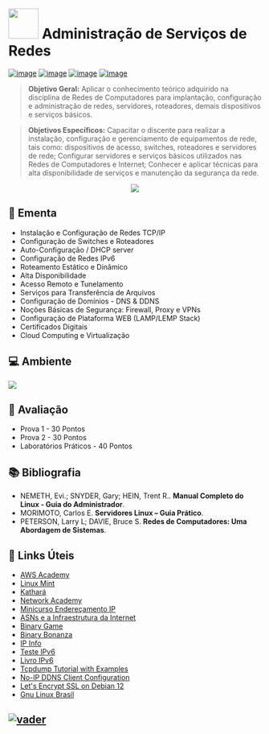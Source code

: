 # <img src="https://github.com/adrianoifnmg/adrianoifnmg/blob/main/icons/computer.png" width="60"> Administração de Serviços de Redes 

[![image](https://img.shields.io/badge/Conteúdos_de_Aula-282358?style=for-the-badge&logo=PowerShell&logoColor=white
)](https://github.com/adrianoifnmg/AdministracaoRedes/tree/main/public)
[![image](https://img.shields.io/badge/WhatsApp-155b29?style=for-the-badge&logo=whatsapp&logoColor=white
)](https://chat.whatsapp.com/EKYsG5YL9B37l3eaj1fpx9)
[![image](https://img.shields.io/badge/Calendário-3b71c6?style=for-the-badge&logo=GoogleCalendar&logoColor=white
)](https://calendar.google.com/calendar/embed?src=skh77aiiaegfepe1ebho33in7g@group.calendar.google.com&src=hhtmsj9epvmqsdpn27sfolp688@group.calendar.google.com&ctz=America%2FSao_Paulo) [![image](https://img.shields.io/badge/Links_Úteis-d88200?style=for-the-badge&logo=SitePoint&logoColor=white
)](#link-links-úteis)

> **Objetivo Geral:** Aplicar o conhecimento teórico adquirido na disciplina de Redes de Computadores para implantação, configuração e administração de redes, servidores, roteadores, demais dispositivos e serviços básicos.

> **Objetivos Específicos:** Capacitar o discente para realizar a instalação, configuração e gerenciamento de equipamentos de rede, tais como: dispositivos de acesso, switches, roteadores e servidores de rede; Configurar servidores e serviços básicos utilizados nas Redes de Computadores e Internet; Conhecer e aplicar técnicas para alta disponibilidade de serviços e manutenção da segurança da rede.

<p align="center"><a href="#"><img src="https://github.com/adrianoifnmg/adrianoifnmg/blob/main/icons/cloud1.png"></a></p>

## :dart: Ementa
* Instalação e Configuração de Redes TCP/IP
* Configuração de Switches e Roteadores
* Auto-Configuração / DHCP server
* Configuração de Redes IPv6
* Roteamento Estático e Dinâmico
* Alta Disponibilidade
* Acesso Remoto e Tunelamento
* Serviços para Transferência de Arquivos
* Configuração de Domínios - DNS & DDNS
* Noções Básicas de Segurança: Firewall, Proxy e VPNs
* Configuração de Plataforma WEB (LAMP/LEMP Stack)
* Certificados Digitais
* Cloud Computing e Virtualização

## :computer: Ambiente

[<img src="https://github.com/adrianoifnmg/adrianoifnmg/blob/main/icons/tecnologiasR2.png">](#)

## :memo: Avaliação

* Prova 1 - 30 Pontos
* Prova 2 - 30 Pontos
* Laboratórios Práticos - 40 Pontos

## :books: Bibliografia

* NEMETH, Evi.; SNYDER, Gary; HEIN, Trent R.. **Manual Completo do Linux - Guia do Administrador**.
* MORIMOTO, Carlos E. **Servidores Linux – Guia Prático**.
* PETERSON, Larry L; DAVIE, Bruce S. **Redes de Computadores: Uma Abordagem de Sistemas**.

## :link: Links Úteis

* [AWS Academy](https://www.awsacademy.com/vforcesite/LMS_Login)
* [Linux Mint](https://linuxmint.com/)
* [Kathará](https://www.kathara.org/)
* [Network Academy](https://www.networkacademy.io/)
* [Minicurso Endereçamento IP](https://youtube.com/playlist?list=PLwSufV429Sn2YHX71aVXeQYwHHTNhL7-b&si=gjS7J9JJKRbDn2q9)
* [ASNs e a Infraestrutura da Internet](https://www.dropbox.com/scl/fi/lb2tffx3eytrxwi9f69qx/AS-e-Infraestrutura-da-Internet.pdf?rlkey=1fd93ypy6o2dzza2h8q64kzih&st=bbzbko9j&dl=0) 
* [Binary Game](https://learningcontent.cisco.com/games/binary/index.html)
* [Binary Bonanza](https://games.penjee.com/binary-bonanza/)
* [IP Info](https://ipinfo.io/)
* [Teste IPv6](http://test-ipv6.com/) 
* [Livro IPv6](https://www.ipv6.br/pagina/downloads/)
* [Tcpdump Tutorial with Examples](https://danielmiessler.com/study/tcpdump/)
* [No-IP DDNS Client Configuration](https://www.noip.com/pt-BR/download?page=linux)
* [Let's Encrypt SSL on Debian 12](https://www.devtutorial.io/how-to-install-lets-encrypt-ssl-in-apache-on-debian-12-p3131.html)
* [Gnu Linux Brasil](http://www.gnulinuxbrasil.com.br/)

## [![vader](https://github.com/adrianoifnmg/adrianoifnmg/blob/main/icons/vader2.gif)](#)
